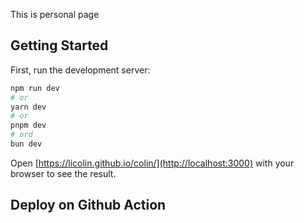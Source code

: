 This is personal page
## Getting Started
First, run the development server:
```bash
npm run dev
# or
yarn dev
# or
pnpm dev
# ord
bun dev
```
Open [https://licolin.github.io/colin/](http://localhost:3000) with your browser to see the result.
## Deploy on Github Action

